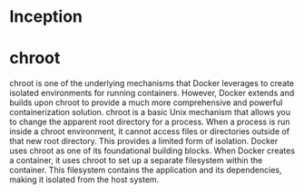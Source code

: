 # Inception

# chroot
chroot is one of the underlying mechanisms that Docker leverages to create isolated environments for running containers. However, Docker extends and builds upon chroot to provide a much more comprehensive and powerful containerization solution.
chroot is a basic Unix mechanism that allows you to change the apparent root directory for a process. When a process is run inside a chroot environment, it cannot access files or directories outside of that new root directory. This provides a limited form of isolation.
Docker uses chroot as one of its foundational building blocks. When Docker creates a container, it uses chroot to set up a separate filesystem within the container. This filesystem contains the application and its dependencies, making it isolated from the host system.
